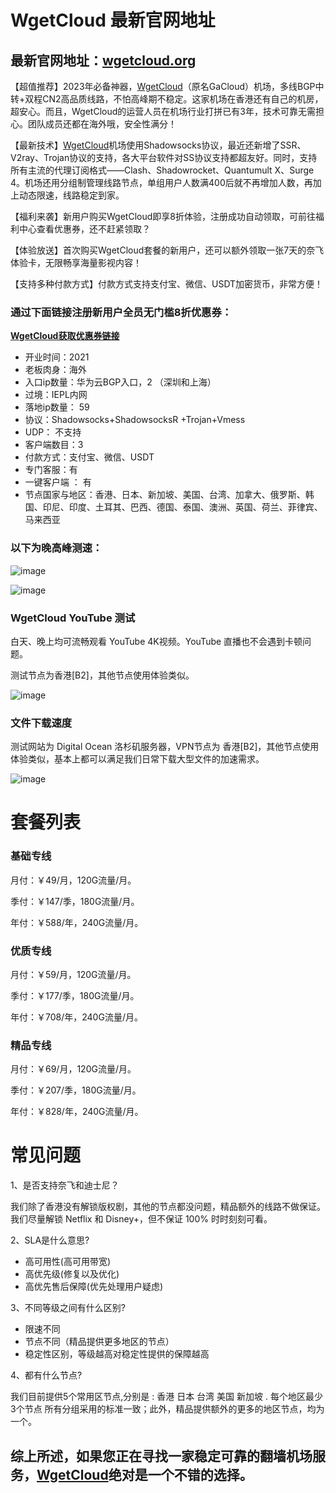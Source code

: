 # WgetCloud 最新官网地址

## 最新官网地址：[wgetcloud.org](https://invite.wgetcloud.ltd/auth/register?code=jll8)


【超值推荐】2023年必备神器，[WgetCloud](https://invite.wgetcloud.ltd/auth/register?code=jll8)（原名GaCloud）机场，多线BGP中转+双程CN2高品质线路，不怕高峰期不稳定。这家机场在香港还有自己的机房，超安心。而且，WgetCloud的运营人员在机场行业打拼已有3年，技术可靠无需担心。团队成员还都在海外哦，安全性满分！

【最新技术】[WgetCloud](https://invite.wgetcloud.ltd/auth/register?code=jll8)机场使用Shadowsocks协议，最近还新增了SSR、V2ray、Trojan协议的支持，各大平台软件对SS协议支持都超友好。同时，支持所有主流的代理订阅格式——Clash、Shadowrocket、Quantumult X、Surge 4。机场还用分组制管理线路节点，单组用户人数满400后就不再增加人数，再加上动态限速，线路稳定到家。

【福利来袭】新用户购买WgetCloud即享8折体验，注册成功自动领取，可前往福利中心查看优惠券，还不赶紧领取？

【体验放送】首次购买WgetCloud套餐的新用户，还可以额外领取一张7天的奈飞体验卡，无限畅享海量影视内容！

【支持多种付款方式】付款方式支持支付宝、微信、USDT加密货币，非常方便！

### 通过下面链接注册新用户全员无门槛8折优惠券：

**[WgetCloud获取优惠券链接](https://invite.wgetcloud.ltd/auth/register?code=jll8)**

* 开业时间：2021
* 老板肉身：海外
* 入口ip数量：华为云BGP入口，2 （深圳和上海）
* 过境：IEPL内网
* 落地ip数量： 59
* 协议：Shadowsocks+ShadowsocksR +Trojan+Vmess
* UDP： 不支持
* 客户端数目：3
* 付款方式：支付宝、微信、USDT
* 专门客服：有
* 一键客户端 ： 有
* 节点国家与地区：香港、日本、新加坡、美国、台湾、加拿大、俄罗斯、韩国、印尼、印度、土耳其、巴西、德国、泰国、澳洲、英国、荷兰、菲律宾、马来西亚

### 以下为晚高峰测速：

![image](https://user-images.githubusercontent.com/54033249/223009010-33a74bb7-93f5-44e4-bbde-8b21c588e0d1.png)


![image](https://user-images.githubusercontent.com/54033249/223009030-0f938259-278d-4b2b-b583-60c4ebf5434d.png)


### WgetCloud YouTube 测试

白天、晚上均可流畅观看 YouTube 4K视频。YouTube 直播也不会遇到卡顿问题。

测试节点为香港[B2]，其他节点使用体验类似。

![image](https://user-images.githubusercontent.com/54033249/223009065-6bfa54fb-128c-42e1-b537-1f37a9b187ee.png)



### 文件下载速度

测试网站为 Digital Ocean 洛杉矶服务器，VPN节点为 香港[B2]，其他节点使用体验类似，基本上都可以满足我们日常下载大型文件的加速需求。

![image](https://user-images.githubusercontent.com/54033249/223009076-bfeeafdb-71d7-4177-8db7-2b44e218485e.png)

# 套餐列表

### 基础专线

月付：￥49/月，120G流量/月。

季付：￥147/季，180G流量/月。

年付：￥588/年，240G流量/月。

### 优质专线

月付：￥59/月，120G流量/月。

季付：￥177/季，180G流量/月。

年付：￥708/年，240G流量/月。

### 精品专线

月付：￥69/月，120G流量/月。

季付：￥207/季，180G流量/月。

年付：￥828/年，240G流量/月。


# 常见问题
1、是否支持奈飞和迪士尼？

我们除了香港没有解锁版权剧，其他的节点都没问题，精品额外的线路不做保证。我们尽量解锁 Netflix 和 Disney+，但不保证 100% 时时刻刻可看。

2、SLA是什么意思?

* 高可用性(高可用带宽)
* 高优先级(修复以及优化)
* 高优先售后保障(优先处理用户疑虑)

3、不同等级之间有什么区别?

* 限速不同
* 节点不同（精品提供更多地区的节点）
* 稳定性区别，等级越高对稳定性提供的保障越高

4、都有什么节点?

我们目前提供5个常用区节点,分别是 : 香港 日本 台湾 美国 新加坡 . 每个地区最少 3个节点 所有分组采用的标准一致；此外，精品提供额外的更多的地区节点，均为一个。

## 综上所述，如果您正在寻找一家稳定可靠的翻墙机场服务，[WgetCloud](https://invite.wgetcloud.ltd/auth/register?code=jll8)绝对是一个不错的选择。

